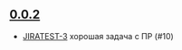 ## [0.0.2](https://unstable4.re-lizzy.xyz/releases/workspace-marina-fokina/BOO-4)
* [JIRATEST-3](https://moranigotestlizzy.atlassian.net/browse/JIRATEST-3) хорошая задача с ПР (#10)